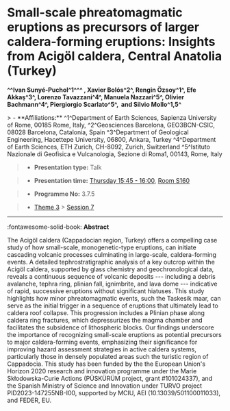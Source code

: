 # Small-scale phreatomagmatic eruptions as precursors of larger caldera-forming eruptions: Insights from Acigöl caldera, Central Anatolia (Turkey)

**^^Ivan Sunyé-Puchol^1^\^^ , Xavier Bolós^2^, Rengin Özsoy^1^, Efe Akkaş^3^, Lorenzo Tavazzani^4^, Manuela Nazzari^5^, Olivier Bachmann^4^, Piergiorgio Scarlato^5^,  and Silvio Mollo^1,5^**

<!-- more -->> - **Affiliations:** ^1^Department of Earth Sciences, Sapienza University of Rome, 00185 Rome, Italy, ^2^Geosciences Barcelona, GEO3BCN-CSIC, 08028 Barcelona, Catalonia, Spain ^3^Department of Geological Engineering, Hacettepe University, 06800, Ankara, Turkey ^4^Department of Earth Sciences, ETH Zurich, CH-8092, Zurich, Switzerland ^5^Istituto Nazionale di Geofisica e Vulcanologia, Sezione di Roma1, 00143, Rome, Italy

> - **Presentation type:** Talk

> - **Presentation time:** [Thursday 15:45 - 16:00](../sessions_comparison.md#__tabbed_3_2), [Room S160](../maps_venue.md#__tabbed_1_2)

> - **Programme No:** 3.7.5

> - [Theme 3](../theme3.md) > [Session 7](../sessions/session-3-7.md)

--- 

:fontawesome-solid-book: **Abstract**

The Acigöl caldera (Cappadocian region, Turkey) offers a compelling case study of how small-scale, monogenetic-type eruptions, can initiate cascading volcanic processes culminating in large-scale, caldera-forming events. A detailed tephrostratigraphic analysis of a key outcrop within the Acigöl caldera, supported by glass chemistry and geochronological data, reveals a continuous sequence of volcanic deposits --- including a debris avalanche, tephra ring, plinian fall, ignimbrite, and lava dome --- indicative of rapid, successive eruptions without significant hiatuses. This study highlights how minor phreatomagmatic events, such the Taskesik maar, can serve as the initial trigger in a sequence of eruptions that ultimately lead to caldera roof collapse. This progression includes a Plinian phase along caldera ring fractures, which depressurizes the magma chamber and facilitates the subsidence of lithospheric blocks. Our findings underscore the importance of recognizing small-scale eruptions as potential precursors to major caldera-forming events, emphasizing their significance for improving hazard assessment strategies in active caldera systems, particularly those in densely populated areas such the turistic region of Cappadocia. This study has been funded by the the European Union's Horizon 2020 research and innovation programme under the Marie Skłodowska-Curie Actions (PÜSKÜRÜM project, grant #101024337), and the Spanish Ministry of Science and Innovation under TURVO project PID2023-147255NB-I00, supported by MCIU, AEI (10.13039/501100011033), and FEDER, EU.


